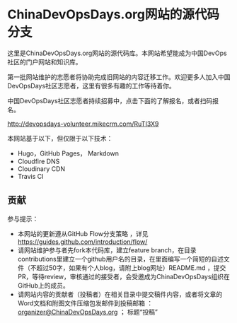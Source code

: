 # ChinaDevOpsDays.org网站的源代码分支

这里是ChinaDevOpsDays.org网站的源代码库。本网站希望能成为中国DevOps社区的门户网站和知识库。

第一批网站维护的志愿者将协助完成旧网站的内容迁移工作。欢迎更多人加入中国DevOpsDays社区志愿者，这里有很多有趣的工作等待着你。

中国DevOpsDays社区志愿者持续招募中，点击下面的了解报名，或者扫码报名。

http://devopsdays-volunteer.mikecrm.com/RuTI3X9


本网站基于以下，但仅限于以下技术：

* Hugo，GitHub Pages， Markdown
* Cloudfire DNS
* Cloudinary CDN
* Travis CI

## 贡献

参与提示：

* 本网站的更新遵从GitHub Flow分支策略 ，详见 https://guides.github.com/introduction/flow/
* 请网站维护参与者先fork本代码库，建立feature branch，在目录contributions里建立一个github用户名的目录，在里面编写一个简短的自述文件（不超过50字，如果有个人blog，请附上blog网址）README.md ，提交PR，等待review，审核通过的接受者，会受邀成为ChinaDevOpsDays组织在GitHub上的成员。
* 请网站内容的贡献者（投稿者）在相关目录中提交稿件内容，或者将文章的Word文档和附图文件压缩包发邮件到投稿邮箱 ： organizer@ChinaDevOpsDays.org ； 标题“投稿”

